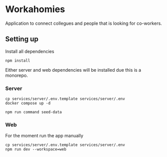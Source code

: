 # Workahomies

Application to connect collegues and people that is looking for co-workers.

## Setting up

Install all dependencies

```
npm install
```

Either server and web dependencies will be installed due this is a monorepo.

### Server

```
cp services/server/.env.template services/server/.env
docker compose up -d

npm run command seed-data
```

### Web

For the moment run the app manually

```
cp services/server/.env.template services/server/.env
npm run dev --workspace=web
```
